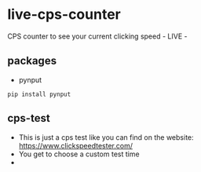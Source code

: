# live-cps-counter
CPS counter to see your current clicking speed - LIVE -

## packages
- pynput
```
pip install pynput
```

## cps-test
- This is just a cps test like you can find on the website: https://www.clickspeedtester.com/
- You get to choose a custom test time
- 
